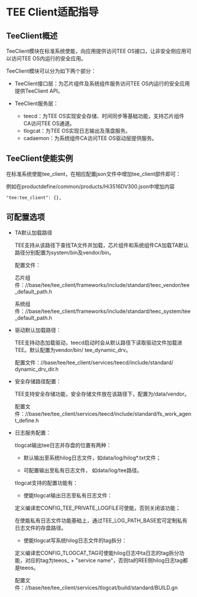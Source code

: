 # TEE Client适配指导<a name="ZH-CN_TOPIC_0000001256734441"></a>

## TeeClient概述<a name="section1670413315410"></a>

TeeClient模块在标准系统使能，向应用提供访问TEE OS接口，让非安全侧应用可以访问TEE OS内运行的安全应用。

TeeClient模块可以分为如下两个部分：

-   TeeClient接口层：为芯片组件及系统组件服务访问TEE OS内运行的安全应用提供TeeClient API。

-   TeeClient服务层：
    -   teecd：为TEE OS实现安全存储、时间同步等基础功能，支持芯片组件CA访问TEE OS通道。
    -   tlogcat：为TEE OS实现日志输出及落盘服务。
    -   cadaemon：为系统组件CA访问TEE OS驱动层提供服务。


## TeeClient使能实例<a name="section0405457154914"></a>

在标准系统使能tee\_client，在相应配置json文件中增加tee\_client部件即可：

例如在productdefine/common/products/Hi3516DV300.json中增加内容

```
"tee:tee_client": {},
```

## 可配置选项<a name="section15305122712509"></a>

-   TA默认加载路径

    TEE支持从该路径下查找TA文件并加载，芯片组件和系统组件CA加载TA默认路径分别配置为system/bin及vendor/bin。

    配置文件：

    芯片组件：//base/tee/tee\_client/frameworks/include/standard/teec\_vendor/tee\_default\_path.h

	系统组件：//base/tee/tee\_client/frameworks/include/standard/teec\_system/tee\_default\_path.h

-   驱动默认加载路径：

    TEE支持动态加载驱动，teecd启动时会从默认路径下读取驱动文件加载进TEE。默认配置为vendor/bin/ tee\_dynamic\_drv。

    配置文件：//base/tee/tee\_client/services/teecd/include/standard/ dynamic\_drv\_dir.h

-   安全存储路径配置：

    TEE支持安全存储功能，安全存储文件放在该路径下，配置为/data/vendor。

    配置文件：//base/tee/tee\_client/services/teecd/include/standard/fs\_work\_agent\_define.h

-   日志服务配置：

    tlogcat输出tee日志并存盘的位置有两种：

    -   默认输出至系统hilog日志文件，如data/log/hilog\*.txt文件；

    -   可配置输出至私有日志文件， 如data/log/tee路径。

    tlogcat支持的配置功能有：

    -   使能tlogcat输出日志至私有日志文件：

    定义编译宏CONFIG\_TEE\_PRIVATE\_LOGFILE可使能，否则关闭该功能；

    在使能私有日志文件功能基础上，通过TEE\_LOG\_PATH\_BASE宏可定制私有日志文件的存盘路径。

    -   使能tlogcat写系统hilog日志文件的tag拆分：

    定义编译宏CONFIG\_TLOGCAT\_TAG可使能hilog日志中ta日志的tag拆分功能，对应的tag为teeos\_ + "service name"，否则ta的REE侧hilog日志tag都是teeos。

    配置文件：//base/tee/tee\_client/services/tlogcat/build/standard/BUILD.gn

